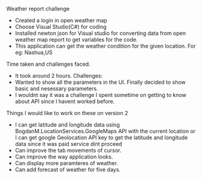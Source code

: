 Weather report challenge
- Created a login in open weather map
- Choose Visual Studio(C#) for coding
- Installed newton json for Visual studio for converting data from open weather map report to get variables for the code.
- This application can get the weather condition for the given location. For eg: Nashua,US

Time taken and challenges faced.
 - It took around 2 hours.
 Challenges: 
 - Wanted to show all the parameters in the UI. Finally decided to show basic and nesessary parameters.
 - I wouldnt say it was a challenge I spent sometime on getting to know about API since I havent worked before.

Things I would like to work on these on version 2
 - I can get latitude and longitude data using BogdanM.LocationServices.GoogleMaps API with the current location or I can get google Geolocation API key to get the latitude and longitude data since it was paid service dint proceed
 - Can improve the tab movements of cursor.
 - Can improve the way application looks.
 - Can display more paramteres of weather.
 - Can add forecast of weather for five days.


